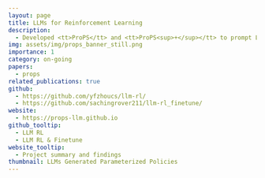 ```yaml
---
layout: page
title: LLMs for Reinforcement Learning
description:
  - Developed <tt>ProPS</tt> and <tt>ProPS<sup>+</sup></tt> to prompt LLMs for generating parameterized RL policies after linguistic and numerical reasoning. The iteratively improve through closed loop feedback to the LLM. Relevant contextual and semantic information about the task is also provided through prompting. Explored 15 different tasks and compared the results with state of the art RL methods. Currently working on finetuning to improve RL optimization capabilities of smaller sized LLMs.
img: assets/img/props_banner_still.png
importance: 1
category: on-going
papers:
  - props
related_publications: true
github:
  - https://github.com/yfzhoucs/llm-rl/
  - https://github.com/sachingrover211/llm-rl_finetune/
website:
  - https://props-llm.github.io
github_tooltip:
  - LLM RL
  - LLM RL & Finetune
website_tooltip:
  - Project summary and findings
thumbnail: LLMs Generated Parameterized Policies
---
```


